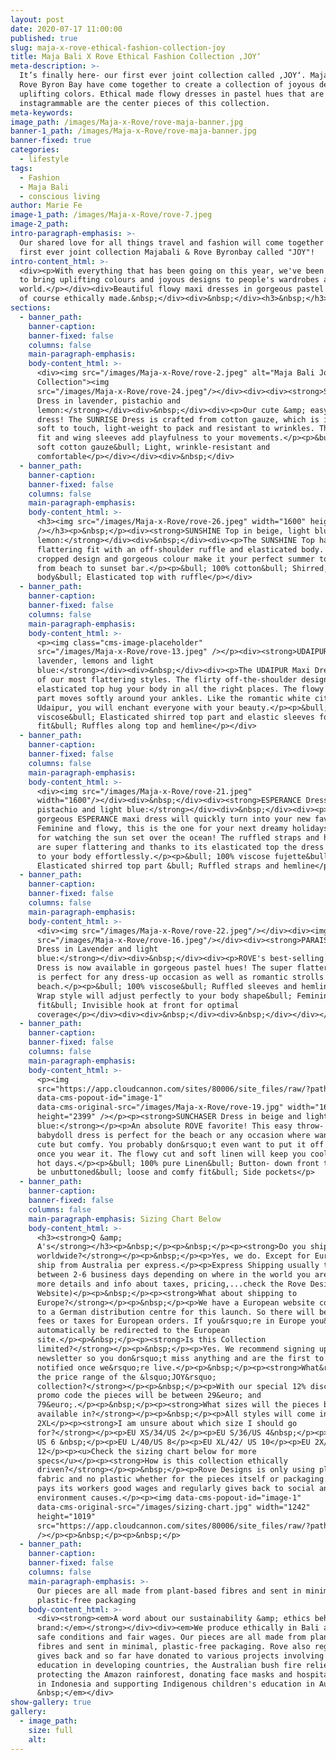 ```yaml
---
layout: post
date: 2020-07-17 11:00:00
published: true
slug: maja-x-rove-ethical-fashion-collection-joy
title: Maja Bali X Rove Ethical Fashion Collection ‚JOY‘
meta-description: >-
  It’s finally here- our first ever joint collection called ‚JOY‘. Maja Bali and
  Rove Byron Bay have come together to create a collection of joyous designs and
  uplifting colors. Ethical made flowy dresses in pastel hues that are perfectly
  instagrammable are the center pieces of this collection.
meta-keywords:
image_path: /images/Maja-x-Rove/rove-maja-banner.jpg
banner-1_path: /images/Maja-x-Rove/rove-maja-banner.jpg
banner-fixed: true
categories:
  - lifestyle
tags:
  - Fashion
  - Maja Bali
  - conscious living
author: Marie Fe
image-1_path: /images/Maja-x-Rove/rove-7.jpeg
image-2_path:
intro-paragraph-emphasis: >-
  Our shared love for all things travel and fashion will come together in a
  first ever joint collection Majabali & Rove Byronbay called "JOY"!
intro-content_html: >-
  <div><p>With everything that has been going on this year, we've been wanting
  to bring uplifting colours and joyous designs to people's wardrobes around the
  world.</p></div><div>Beautiful flowy maxi dresses in gorgeous pastel hues and
  of course ethically made.&nbsp;</div><div>&nbsp;</div><h3>&nbsp;</h3>
sections:
  - banner_path:
    banner-caption:
    banner-fixed: false
    columns: false
    main-paragraph-emphasis:
    body-content_html: >-
      <div><img src="/images/Maja-x-Rove/rove-2.jpeg" alt="Maja Bali Joy
      Collection"><img
      src="/images/Maja-x-Rove/rove-24.jpeg"/></div><div><div><strong>SUNRISE
      Dress in lavender, pistachio and
      lemon:</strong></div><div>&nbsp;</div><div><p>Our cute &amp; easy throw-on
      dress! The SUNRISE Dress is crafted from cotton gauze, which is incredibly
      soft to touch, light-weight to pack and resistant to wrinkles. The flared
      fit and wing sleeves add playfulness to your movements.</p><p>&bull; 100%
      soft cotton gauze&bull; Light, wrinkle-resistant and
      comfortable</p></div></div><div>&nbsp;</div>
  - banner_path:
    banner-caption:
    banner-fixed: false
    columns: false
    main-paragraph-emphasis:
    body-content_html: >-
      <h3><img src="/images/Maja-x-Rove/rove-26.jpeg" width="1600" height="2399"
      /></h3><p>&nbsp;</p><div><strong>SUNSHINE Top in beige, light blue and
      lemon:</strong></div><div>&nbsp;</div><div><p>The SUNSHINE Top has a super
      flattering fit with an off-shoulder ruffle and elasticated body. Its
      cropped design and gorgeous colour make it your perfect summer top to wear
      from beach to sunset bar.</p><p>&bull; 100% cotton&bull; Shirred, cropped
      body&bull; Elasticated top with ruffle</p></div>
  - banner_path:
    banner-caption:
    banner-fixed: false
    columns: false
    main-paragraph-emphasis:
    body-content_html: >-
      <p><img class="cms-image-placeholder"
      src="/images/Maja-x-Rove/rove-13.jpeg" /></p><div><strong>UDAIPUR Dress in
      lavender, lemons and light
      blue:</strong></div><div>&nbsp;</div><div><p>The UDAIPUR Maxi Dress is one
      of our most flattering styles. The flirty off-the-shoulder design and
      elasticated top hug your body in all the right places. The flowy bottom
      part moves softly around your ankles. Like the romantic white city of
      Udaipur, you will enchant everyone with your beauty.</p><p>&bull; 100%
      viscose&bull; Elasticated shirred top part and elastic sleeves for great
      fit&bull; Ruffles along top and hemline</p></div>
  - banner_path:
    banner-caption:
    banner-fixed: false
    columns: false
    main-paragraph-emphasis:
    body-content_html: >-
      <div><img src="/images/Maja-x-Rove/rove-21.jpeg"
      width="1600"/></div><div>&nbsp;</div><div><strong>ESPERANCE Dress in
      pistachio and light blue:</strong></div><div>&nbsp;</div><div><p>The
      gorgeous ESPERANCE maxi dress will quickly turn into your new favourite!
      Feminine and flowy, this is the one for your next dreamy holidays. Perfect
      for watching the sun set over the ocean! The ruffled straps and hemline
      are super flattering and thanks to its elasticated top the dress adjusts
      to your body effortlessly.</p><p>&bull; 100% viscose fujette&bull;
      Elasticated shirred top part &bull; Ruffled straps and hemline</p></div>
  - banner_path:
    banner-caption:
    banner-fixed: false
    columns: false
    main-paragraph-emphasis:
    body-content_html: >-
      <div><img src="/images/Maja-x-Rove/rove-22.jpeg"/></div><div><img
      src="/images/Maja-x-Rove/rove-16.jpeg"/></div><div><strong>PARAISO Wrap
      Dress in Lavender and light
      blue:</strong></div><div>&nbsp;</div><div><p>ROVE's best-selling Maxi Wrap
      Dress is now available in gorgeous pastel hues! The super flattering cut
      is perfect for any dress-up occasion as well as romantic strolls by the
      beach.</p><p>&bull; 100% viscose&bull; Ruffled sleeves and hemline&bull;
      Wrap style will adjust perfectly to your body shape&bull; Feminine
      fit&bull; Invisible hook at front for optimal
      coverage</p></div><div><div>&nbsp;</div><div>&nbsp;</div></div></div></div></div><div>&nbsp;</div>
  - banner_path:
    banner-caption:
    banner-fixed: false
    columns: false
    main-paragraph-emphasis:
    body-content_html: >-
      <p><img
      src="https://app.cloudcannon.com/sites/80006/site_files/raw/?path=images/Maja-x-Rove/rove-19.jpg&amp;timestamp=1595130080806"
      data-cms-popout-id="image-1"
      data-cms-original-src="/images/Maja-x-Rove/rove-19.jpg" width="1600"
      height="2399" /></p><p><strong>SUNCHASER Dress in beige and light
      blue:</strong></p><p>An absolute ROVE favorite! This easy throw- on
      babydoll dress is perfect for the beach or any occasion where want to feel
      cute but comfy. You probably don&rsquo;t even want to put it off anymore
      once you wear it. The flowy cut and soft linen will keep you cool even on
      hot days.</p><p>&bull; 100% pure Linen&bull; Button- down front that can
      be unbuttoned&bull; loose and comfy fit&bull; Side pockets</p>
  - banner_path:
    banner-caption:
    banner-fixed: false
    columns: false
    main-paragraph-emphasis: Sizing Chart Below
    body-content_html: >-
      <h3><strong>Q &amp;
      A's</strong></h3><p>&nbsp;</p><p>&nbsp;</p><p><strong>Do you ship
      worldwide?</strong></p><p>&nbsp;</p><p>Yes, we do. Except for Europe we
      ship from Australia per express.</p><p>Express Shipping usually takes
      between 2-6 business days depending on where in the world you are. (For
      more details and info about taxes, pricing,...check the Rove Designs
      Website)</p><p>&nbsp;</p><p><strong>What about shipping to
      Europe?</strong></p><p>&nbsp;</p><p>We have a European website connected
      to a German distribution centre for this launch. So there will be no extra
      fees or taxes for European orders. If you&rsquo;re in Europe you&rsquo;ll
      automatically be redirected to the European
      site.</p><p>&nbsp;</p><p><strong>Is this Collection
      limited?</strong></p><p>&nbsp;</p><p>Yes. We recommend signing up for our
      newsletter so you don&rsquo;t miss anything and are the first to be
      notified once we&rsquo;re live.</p><p>&nbsp;</p><p><strong>What&rsquo;s
      the price range of the &lsquo;JOY&rsquo;
      collection?</strong></p><p>&nbsp;</p><p>With our special 12% discount
      promo code the pieces will be between 29&euro; and
      79&euro;.</p><p>&nbsp;</p><p><strong>What sizes will the pieces be
      available in?</strong></p><p>&nbsp;</p><p>All styles will come in XS -
      2XL</p><p><strong>I am unsure about which size I should go
      for?</strong></p><p>EU XS/34/US 2</p><p>EU S/36/US 4&nbsp;</p><p>EU M/38/
      US 6 &nbsp;</p><p>EU L/40/US 8</p><p>EU XL/42/ US 10</p><p>EU 2X/ 44/
      12</p><p><u>Check the sizing chart below for more
      specs</u></p><p><strong>How is this collection ethically
      driven?</strong></p><p>&nbsp;</p><p>Rove Designs is only using plant based
      fabric and no plastic whether for the pieces itself or packaging. Rove
      pays its workers good wages and regularly gives back to social and
      environment causes.</p><p><img data-cms-popout-id="image-1"
      data-cms-original-src="/images/sizing-chart.jpg" width="1242"
      height="1019"
      src="https://app.cloudcannon.com/sites/80006/site_files/raw/?path=images/sizing-chart.jpg&amp;timestamp=1595074040503"
      /></p><p>&nbsp;</p><p>&nbsp;</p>
  - banner_path:
    banner-caption:
    banner-fixed: false
    columns: false
    main-paragraph-emphasis: >-
      Our pieces are all made from plant-based fibres and sent in minimal,
      plastic-free packaging
    body-content_html: >-
      <div><strong><em>A word about our sustainability &amp; ethics behind the
      brand:</em></strong></div><div><em>We produce ethically in Bali and ensure
      safe conditions and fair wages. Our pieces are all made from plant-based
      fibres and sent in minimal, plastic-free packaging. Rove also regularly
      gives back and so far have donated to various projects involving girls'
      education in developing countries, the Australian bush fire relief,
      protecting the Amazon rainforest, donating face masks and hospital gowns
      in Indonesia and supporting Indigenous children's education in Australia.
      &nbsp;</em></div>
show-gallery: true
gallery:
  - image_path:
    size: full
    alt:
---
```


<div><div><div><p>&nbsp;</p></div></div></div>